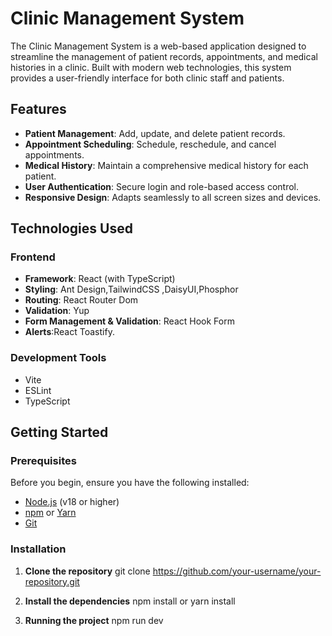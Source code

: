 # Clinic Management System

The Clinic Management System is a web-based application designed to streamline the management of patient records, appointments, and medical histories in a clinic. Built with modern web technologies, this system provides a user-friendly interface for both clinic staff and patients.

## Features

- **Patient Management**: Add, update, and delete patient records.
- **Appointment Scheduling**: Schedule, reschedule, and cancel appointments.
- **Medical History**: Maintain a comprehensive medical history for each patient.
- **User Authentication**: Secure login and role-based access control.
- **Responsive Design**: Adapts seamlessly to all screen sizes and devices.  

## Technologies Used

### Frontend  
- **Framework**: React (with TypeScript)
- **Styling**: Ant Design,TailwindCSS ,DaisyUI,Phosphor
-  **Routing**: React Router Dom
-  **Validation**: Yup
-  **Form Management & Validation**: React Hook Form 
- **Alerts**:React Toastify.

### Development Tools  
- Vite  
- ESLint  
- TypeScript  

## Getting Started

### Prerequisites

Before you begin, ensure you have the following installed:

- [Node.js](https://nodejs.org/) (v18 or higher)
- [npm](https://www.npmjs.com/) or [Yarn](https://yarnpkg.com/)
- [Git](https://git-scm.com/)

### Installation

1. **Clone the repository**
git clone https://github.com/your-username/your-repository.git  

2. **Install the dependencies**
   npm install  or  yarn install  

3. **Running the project**
   npm run dev
